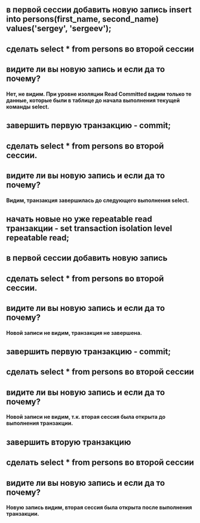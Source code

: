 ## в первой сессии добавить новую запись insert into persons(first_name, second_name) values('sergey', 'sergeev');
## сделать select * from persons во второй сессии 
## видите ли вы новую запись и если да то почему?

#### Нет, не видим. При уровне изоляции Read Committed видим только те данные, которые были в таблице до начала выполнения текущей команды select.

## завершить первую транзакцию - commit; 
## сделать select * from persons во второй сессии. 
## видите ли вы новую запись и если да то почему?

#### Видим, транзакция завершилась до следующего выполнения select. 

## начать новые но уже repeatable read транзакции - set transaction isolation level repeatable read; 
## в первой сессии добавить новую запись
## сделать select * from persons во второй сессии. 
## видите ли вы новую запись и если да то почему?

#### Новой записи не видим, транзакция не завершена. 

## завершить первую транзакцию - commit; 
## сделать select * from persons во второй сессии
## видите ли вы новую запись и если да то почему?

#### Новой записи не видим, т.к. вторая сессия была открыта до выполнения транзакции. 

## завершить вторую транзакцию
## сделать select * from persons во второй сессии
## видите ли вы новую запись и если да то почему?

#### Новую запись видим, вторая сессия была открыта после выполнения транзакции.
